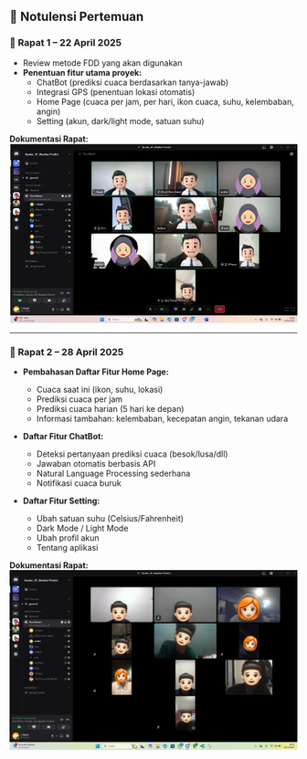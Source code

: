 ## 📝 Notulensi Pertemuan

### 📅 Rapat 1 – 22 April 2025
- Review metode FDD yang akan digunakan
- **Penentuan fitur utama proyek:**
  - ChatBot (prediksi cuaca berdasarkan tanya-jawab)
  - Integrasi GPS (penentuan lokasi otomatis)
  - Home Page (cuaca per jam, per hari, ikon cuaca, suhu, kelembaban, angin)
  - Setting (akun, dark/light mode, satuan suhu)

**Dokumentasi Rapat:**  
![Rapat 1 – 22 April](Notulensi/Pertemuan%201.jpg)

---

### 📅 Rapat 2 – 28 April 2025
- **Pembahasan Daftar Fitur Home Page:**
  - Cuaca saat ini (ikon, suhu, lokasi)
  - Prediksi cuaca per jam
  - Prediksi cuaca harian (5 hari ke depan)
  - Informasi tambahan: kelembaban, kecepatan angin, tekanan udara

- **Daftar Fitur ChatBot:**
  - Deteksi pertanyaan prediksi cuaca (besok/lusa/dll)
  - Jawaban otomatis berbasis API
  - Natural Language Processing sederhana
  - Notifikasi cuaca buruk

- **Daftar Fitur Setting:**
  - Ubah satuan suhu (Celsius/Fahrenheit)
  - Dark Mode / Light Mode
  - Ubah profil akun
  - Tentang aplikasi

**Dokumentasi Rapat:**  
![Rapat 2 – 28 April](Notulensi/Pertemuan%202.jpg)
